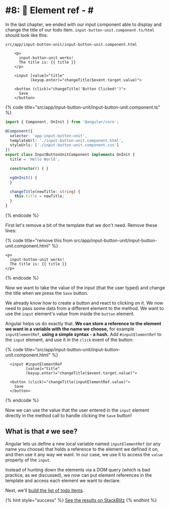 # \#8: 📎 Element ref - \#

In the last chapter, we ended with our input component able to display and change the title of our todo item. `input-button-unit.component.ts/html` should look like this:

```markup
src/app/input-button-unit/input-button-unit.component.html

    <p>
      input-button-unit works!
      The title is: {{ title }}
    </p>

    <input [value]="title"
           (keyup.enter)="changeTitle($event.target.value)">

    <button (click)="changeTitle('Button Clicked!')">
      Save
    </button>
```

{% code title="src/app/input-button-unit/input-button-unit.component.ts" %}
```typescript
import { Component, OnInit } from '@angular/core';

@Component({
  selector: 'app-input-button-unit',
  templateUrl: './input-button-unit.component.html',  
  styleUrls: ['./input-button-unit.component.css']  
})    
export class InputButtonUnitComponent implements OnInit {
  title = 'Hello World';

  constructor() { }                     

  ngOnInit() {
  }

  changeTitle(newTitle: string) {
    this.title = newTitle;
  }
}
```
{% endcode %}

First let's remove a bit of the template that we don't need. Remove these lines:

{% code title="remove this from src/app/input-button-unit/input-button-unit.component.html" %}
```markup
<p>
  input-button-unit works!
  The title is: {{ title }}
</p>
```
{% endcode %}

Now we want to take the value of the input \(that the user typed\) and change the title when we press the `Save` button.

We already know how to create a button and react to clicking on it. We now need to pass some data from a different element to the method. We want to use the `input` element's value from inside the `button` element.

Angular helps us do exactly that. **We can store a reference to the element we want in a variable with the name we choose,** for example `inputElementRef`, **using a simple syntax - a hash.** Add `#inputElementRef` to the `input` element, and use it in the `click` event of the button:

{% code title="src/app/input-button-unit/input-button-unit.component.html" %}
```markup
  <input #inputElementRef
         [value]="title"
         (keyup.enter)="changeTitle($event.target.value)">

  <button (click)="changeTitle(inputElementRef.value)">
    Save
  </button>
```
{% endcode %}

Now we can use the value that the user entered in the `input` element directly in the method call to handle clicking the `Save` button!

## What is that `#` we see?

Angular lets us define a new local variable named `inputElementRef` \(or any name you choose\) that holds a reference to the element we defined it on, and then use it any way we want. In our case, we use it to access the `value` property of the `input`.

Instead of hunting down the elements via a DOM query \(which is bad practice, as we discussed\), we now can put element references in the template and access each element we want to declare.

Next, we'll [build the list of todo items](https://nggirls-australia.gitbook.io/tutorial/workshop-todo-list/the-to-do-list).

{% hint style="success" %}
[See the results on StackBlitz](https://stackblitz.com/github/ng-girls/todo-list-tutorial/tree/master/examples/08-element-ref)
{% endhint %}

